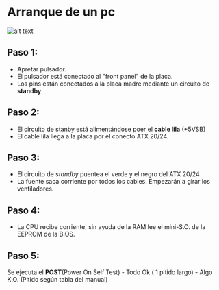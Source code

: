 # Arranque de un pc

![alt text](https://images-na.ssl-images-amazon.com/images/I/61g2qheMxqL._SY355_.jpg)

## Paso 1:

-  Apretar pulsador.
-  El pulsador está conectado al "front panel" de la placa.
-  Los pins están conectados a la placa madre mediante  un circuito de **standby**.

## Paso 2:
-  El circuito de stanby está alimentándose poer el **cable lila** (+5VSB)
-  El cable lila llega a la placa por el conecto ATX 20/24.

## Paso 3:
- El circuito de *standby* puentea el verde y el negro del ATX 20/24
- La fuente saca corriente por todos los cables. Empezarán a girar los ventiladores.

## Paso 4:
- La CPU recibe corriente, sin ayuda de la RAM lee el mini-S.O. de la EEPROM de la BIOS.

## Paso 5:
Se ejecuta el **POST**(Power On Self Test) - Todo Ok ( 1 pitido largo)
                                           - Algo K.O. (Pitido según tabla del manual)
                                           
